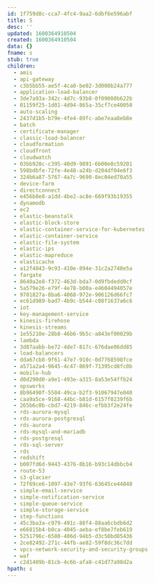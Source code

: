 ```yaml
---
id: 1f759d8c-cca7-4fc4-9aa2-6dbf6e596abf
title: S
desc: ''
updated: 1600364910504
created: 1600364910504
data: {}
fname: s
stub: true
children:
  - amis
  - api-gateway
  - c3b5bb55-ae5f-4ca0-be02-3d008b24a777
  - application-load-balancer
  - 3de7a93a-342c-4d7c-93b8-0f09008b622b
  - 01159f25-1d01-4d94-865a-35cf7ce40050
  - auto-scaling
  - 2437d1b5-b79e-4fe4-89fc-abe7eaa8eb8e
  - batch
  - certificate-manager
  - classic-load-balancer
  - cloudformation
  - cloudfront
  - cloudwatch
  - 03bb928c-c395-40d9-9891-6b00e0c59201
  - 598bdbfe-72fe-4e48-a24b-d204df04e6f3
  - 324b6a87-5767-4a7c-9690-8ec04ed70a55
  - device-farm
  - directconnect
  - e456b8e8-a1dd-4be2-ac8e-669f93b19355
  - dynamodb
  - ec2
  - elastic-beanstalk
  - elastic-block-store
  - elastic-container-service-for-kubernetes
  - elastic-container-service
  - elastic-file-system
  - elastic-ips
  - elastic-mapreduce
  - elasticache
  - a12f4843-9c93-410e-894e-31c2a2748e5a
  - fargate
  - 8640a2e8-f372-463d-bda7-0d9fbdedd0cf
  - 5a579e26-e79f-4e78-b00a-e4604494057e
  - 9701827a-8ba6-4068-972e-906126d66fc7
  - ec61d989-bad7-4b9c-b544-c08f1637a6c6
  - iot
  - key-management-service
  - kinesis-firehose
  - kinesis-streams
  - 1e55210e-28b8-46b6-9b5c-a843ef00029b
  - lambda
  - 3d87aabb-be72-4de7-817c-676dae06dd85
  - load-balancers
  - dda67cb8-9f61-47e7-910c-0d7768598fce
  - a571a2a4-9645-4c47-869f-71395cd8fc0b
  - mobile-hub
  - d0d290d0-a9e1-493e-a315-8a53e54ffb24
  - opsworks
  - 8b96490f-5504-49ca-b2f3-91067947e040
  - caa9a5ce-9168-44bc-b81d-6157f0239f6b
  - 265b6c0b-cbd7-4219-846c-efbb3f2e24fe
  - rds-aurora-mysql
  - rds-aurora-postgresql
  - rds-aurora
  - rds-mysql-and-mariadb
  - rds-postgresql
  - rds-sql-server
  - rds
  - redshift
  - b007fd6d-9443-4376-8b16-b93c14dbbcb4
  - route-53
  - s3-glacier
  - 72f69ce6-1097-43e7-93f6-63645ce44840
  - simple-email-service
  - simple-notification-service
  - simple-queue-service
  - simple-storage-service
  - step-functions
  - 45c3ba3a-c979-491c-88f4-88aa6cbdb6d2
  - e66815b4-b0ca-4045-aeba-ef8be7feb619
  - 5251796c-6580-406d-94b5-d3c50bd85436
  - 2ce82492-271c-44fb-ae82-59f8dc36c7dd
  - vpcs-network-security-and-security-groups
  - waf
  - c2d1409b-81cb-4c6b-afa8-c41d77a98d2a
hpath: s
---
```


